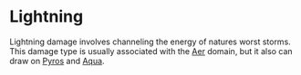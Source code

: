 # Lightning

Lightning damage involves channeling the energy of natures worst storms. This damage type is usually associated with the [Aer](../Magic/Spell%20Domains/Air.md) domain, but it also can draw on [Pyros](../Magic/Spell%20Domains/Fire.md) and [Aqua](../Magic/Spell%20Domains/Water.md).
